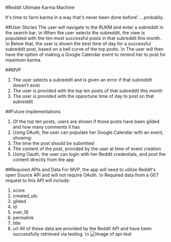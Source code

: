 #Reddit Ultimate Karma Machine

It's time to farm karma in a way that's never been done before!
....probably.

##User Stories
The user will navigate to the RUKM and enter a subreddit in the search bar. \n
When the user selects the subreddit, the view is populated with the ten most successful posts in that subreddit this month. \n
Below that, the user is shown the best time of day for a successful subreddit post, based on a bell curve of the top posts. \n
The user will then have the option of making a Google Calendar event to remind her to post for maximum karma.

##MVP
1. The user selects a subreddit and is given an error if that subreddit doesn't exist
2. The user is provided with the top ten posts of that subreddit this month
3. The user is provided with the opportune time of day to post on that subreddit

##Future Implementations
1. Of the top ten posts, users are shown if those posts have been gilded and how many comments it has
2. Using OAuth, the user can populate her Google Calendar with an event, showing:
  1. The time the post should be submitted
  2. The content of the post, provided by the user at time of event creation
3. Using Oauth, the user can login with her Reddit credentials, and post the content directly from the app

##Required APIs and Data
For MVP, the app will need to utilize Reddit's open Source API and will not require OAuth. \n
Required data from a GET request to this API will include:
  1. score
  2. created_utc
  3. gilded
  4. id
  5. over_18
  6. permalink
  7. title
  8. url
All of these data are provided by the Reddit API and have been successfully retrieved via testing. \n
![Image of api-test](https://github.com/curtmorgan3/reddit-ultimate-karma/tree/master/public/apt-test.png)
